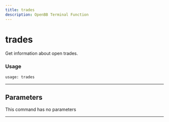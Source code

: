 ```yaml
---
title: trades
description: OpenBB Terminal Function
---
```


# trades

Get information about open trades.

### Usage

```python
usage: trades
```

---

## Parameters

This command has no parameters

---

